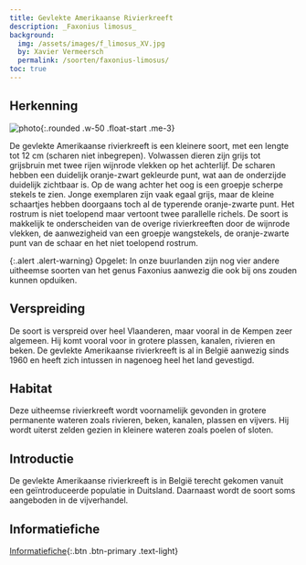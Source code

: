 ```yaml
---
title: Gevlekte Amerikaanse Rivierkreeft
description: _Faxonius limosus_
background:
  img: /assets/images/f_limosus_XV.jpg
  by: Xavier Vermeersch
  permalink: /soorten/faxonius-limosus/
toc: true
---
```


## Herkenning

![photo](/assets/images/f_limosus_XV.jpeg){:.rounded .w-50 .float-start .me-3}

De gevlekte Amerikaanse rivierkreeft is een kleinere soort, met een lengte tot 12 cm (scharen niet inbegrepen). Volwassen dieren zijn grijs tot grijsbruin met twee rijen wijnrode vlekken op het achterlijf. De scharen hebben een duidelijk oranje-zwart gekleurde punt, wat aan de onderzijde duidelijk zichtbaar is. Op de wang achter het oog is een groepje scherpe stekels te zien. Jonge exemplaren zijn vaak egaal grijs, maar de kleine schaartjes hebben doorgaans toch al de typerende oranje-zwarte punt. Het rostrum is niet toelopend maar vertoont twee parallelle richels. De soort is makkelijk te onderscheiden van de overige rivierkreeften door de wijnrode vlekken, de aanwezigheid van een groepje wangstekels, de oranje-zwarte punt van de schaar en het niet toelopend rostrum.

{:.alert .alert-warning}
Opgelet: In onze buurlanden zijn nog vier andere uitheemse soorten van het genus Faxonius aanwezig die ook bij ons zouden kunnen opduiken.

## Verspreiding

De soort is verspreid over heel Vlaanderen, maar vooral in de Kempen zeer algemeen. Hij komt vooral voor in grotere plassen, kanalen, rivieren en beken. De gevlekte Amerikaanse rivierkreeft is al in België aanwezig sinds 1960 en heeft zich intussen in nagenoeg heel het land gevestigd. 

## Habitat

Deze uitheemse rivierkreeft wordt voornamelijk gevonden in grotere permanente wateren zoals rivieren, beken, kanalen, plassen en vijvers. Hij wordt uiterst zelden gezien in kleinere wateren zoals poelen of sloten.

## Introductie

De gevlekte Amerikaanse rivierkreeft is in België terecht gekomen vanuit een geïntroduceerde populatie in Duitsland. Daarnaast wordt de soort soms aangeboden in de vijverhandel.

## Informatiefiche

[Informatiefiche](https://www.iasregulation.be/770/download){:.btn .btn-primary .text-light}